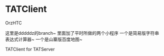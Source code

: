 TATClient
=========
OrzHTC

这里是dddddz的branch~
里面加了平时所做的两个小程序
一个是简易版字符串表达式计算器~
一个是山寨版百度地图~


TATClient for TATServer
